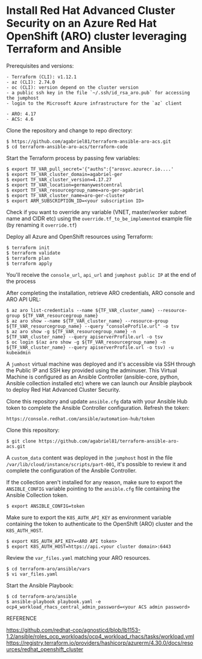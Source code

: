 # Install Red Hat Advanced Cluster Security on an Azure Red Hat OpenShift (ARO) cluster leveraging Terraform and Ansible

Prerequisites and versions:

```
- Terraform (CLI): v1.12.1
- az (CLI): 2.74.0
- oc (CLI): version depend on the cluster version
- a public ssh key in the file `~/.ssh/id_rsa_aro.pub` for accessing the jumphost
- login to the Microsoft Azure infrastructure for the `az` client 
```
```
- ARO: 4.17
- ACS: 4.6
```

Clone the repository and change to repo directory:
```
$ https://github.com/agabriel81/terraform-ansible-aro-acs.git
$ cd terraform-ansible-aro-acs/terraform-code
```

Start the Terraform process by passing few variables:
```
$ export TF_VAR_pull_secret='{"auths":{"arosvc.azurecr.io....'
$ export TF_VAR_cluster_domain=agabriel-ger
$ export TF_VAR_cluster_version=4.17.27
$ export TF_VAR_location=germanywestcentral
$ export TF_VAR_resourcegroup_name=aro-ger-agabriel
$ export TF_VAR_cluster_name=aro-ger-cluster
$ export ARM_SUBSCRIPTION_ID=<your subscription ID>
```

Check if you want to override any variable (VNET, master/worker subnet name and CIDR etc) using the `override.tf_to_be_implemented` example file (by renaming it `override.tf`)

Deploy all Azure and OpenShift resources using Terraform:

```
$ terraform init
$ terraform validate
$ terraform plan 
$ terraform apply 
```

You'll receive the `console_url`, `api_url` and `jumphost public IP` at the end of the process

After completing the installation, retrieve ARO credentials, ARO console and ARO API URL:

```
$ az aro list-credentials --name ${TF_VAR_cluster_name} --resource-group ${TF_VAR_resourcegroup_name}
$ az aro show --name ${TF_VAR_cluster_name} --resource-group ${TF_VAR_resourcegroup_name} --query "consoleProfile.url" -o tsv
$ az aro show -g ${TF_VAR_resourcegroup_name} -n ${TF_VAR_cluster_name} --query apiserverProfile.url -o tsv 
$ oc login $(az aro show -g ${TF_VAR_resourcegroup_name} -n ${TF_VAR_cluster_name} --query apiserverProfile.url -o tsv) -u kubeadmin

```

A `jumhost` virtual machine was deployed and it's accessible via SSH through the Public IP and SSH key provided using the adminuser. 
This Virtual Machine is configured as an Ansible Controller (ansible-core, python, Ansible collection installed etc) where we can launch our Ansible playbook to deploy Red Hat Advanced Cluster Security.

Clone this repository and update `ansible.cfg` data with your Ansible Hub token to complete the Ansible Controller configuration.
Refresh the token:

```
https://console.redhat.com/ansible/automation-hub/token
```

Clone this repository:

```
$ git clone https://github.com/agabriel81/terraform-ansible-aro-acs.git
```

A `custom_data` content was deployed in the `jumphost` host in the file `/var/lib/cloud/instance/scripts/part-001`, it's possible to review it and complete the configuration of the Ansbile Controller.

If the collection aren't installed for any reason, make sure to export the `ANSIBLE_CONFIG` variable pointing to the `ansible.cfg` file containing the Ansible Collection token.

```
$ export ANSIBLE_CONFIG=token
```

Make sure to export the `K8S_AUTH_API_KEY` as environment variable containing the token to authenticate to the OpenShift (ARO) cluster and the `K8S_AUTH_HOST`.
```
$ export K8S_AUTH_API_KEY=<ARO API token>
$ export K8S_AUTH_HOST=https://api.<your cluster domain>:6443
```

Review the `var_files.yaml` matching your ARO resources.

```
$ cd terraform-aro/ansible/vars
$ vi var_files.yaml
```

Start the Ansible Playbook:

```
$ cd terraform-aro/ansible
$ ansible-playbook playbook.yaml -e ocp4_workload_rhacs_central_admin_password=<your ACS admin password>
```







REFERENCE

https://github.com/redhat-cop/agnosticd/blob/lb1153-1.2/ansible/roles_ocp_workloads/ocp4_workload_rhacs/tasks/workload.yml
https://registry.terraform.io/providers/hashicorp/azurerm/4.30.0/docs/resources/redhat_openshift_cluster
